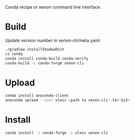 Conda recipe or xenon command line interface.

# Build

Update version number in xenon-cli/meta.yaml.

```sh
./gradlew installShadowDist
cd conda
conda install conda-build conda-verify
conda-build -c conda-forge xenon-cli
```

# Upload

```sh
conda install anaconda-client
anaconda upload --user nlesc <path to xenon-cli*.tar.bz2>
```

# Install

```sh
conda install -c conda-forge -c nlesc xenon-cli
```
